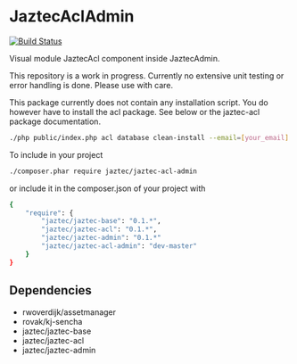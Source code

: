 JaztecAclAdmin
==============
[![Build Status](https://travis-ci.org/jaztec/jaztec-acl-admin.svg?branch=master)](https://travis-ci.org/jaztec/jaztec-acl-admin)

Visual module JaztecAcl component inside JaztecAdmin.

This repository is a work in progress. Currently no extensive unit testing or error handling
is done. Please use with care.

This package currently does not contain any installation script. You do however have
to install the acl package. See below or the jaztec-acl package documentation.

```sh
./php public/index.php acl database clean-install --email=[your_email] [--verbose|-v]
```

To include in your project

```sh
./composer.phar require jaztec/jaztec-acl-admin
```

or include it in the composer.json of your project with

```sh
{
    "require": {
        "jaztec/jaztec-base": "0.1.*",
        "jaztec/jaztec-acl": "0.1.*",
        "jaztec/jaztec-admin": "0.1.*"
        "jaztec/jaztec-acl-admin": "dev-master"
    }
}

```

## Dependencies

- rwoverdijk/assetmanager
- rovak/kj-sencha
- jaztec/jaztec-base
- jaztec/jaztec-acl
- jaztec/jaztec-admin